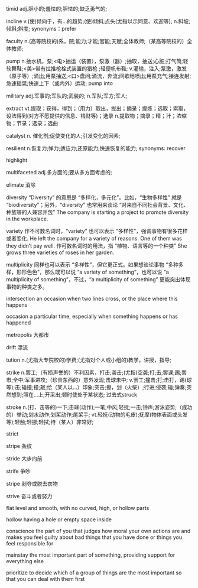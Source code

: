 timid
adj.胆小的;羞怯的;胆怯的;缺乏勇气的;

incline
v.(使)倾向于，有…的趋势;(使)倾斜;点头(尤指以示同意、欢迎等);
n.斜坡;倾斜;斜度;
synonyms：prefer

faculty
n.(高等院校的)系，院;能力;才能;官能;天赋;全体教师;（某高等院校的）全体教师;

pump
n.抽水机，泵;<电>抽运（装置），泵激（器）;抽取，抽送;心脏;打气筒;轻软舞鞋;<美>带有拉推枪栓式装置的猎枪 ;轻便帆布鞋;
v.灌输，注入;泵激，激发（原子等）;涌出;用泵抽送;<口>盘问;涌流，奔流;间歇地喷出;用泵充气;接连发射;急速摇晃;快速上下（或内外）运动;
pump into

military
adj.军事的;军队的;武装的;
n.军队;军方;军人;

extract
vt.提取；获得，得到；（用力）取出，拔出；摘录；提炼；选取；索取，设法得到(对方不愿提供的信息、钱财等)；选录
n.提取物；摘录；精；汁；浓缩物；节录；选录；选曲

catalyst
n.
催化剂;促使变化的人;引发变化的因素;

resilient
n.恢复力;弹力;适应力;还原能力;快速恢复的能力;
synonyms: recover

highlight

multifaceted
adj.多方面的;要从多方面考虑的;

elimate
消除

diversity
“Diversity” 的意思是 “多样化，多元化”。比如，“生物多样性” 就是 “biodiversity”；另外，“diversity” 也常用来谈论 “对来自不同社会背景、文化、种族等的人兼容并包”
The company is starting a project to promote diversity in the workplace.

variety
作不可数名词时，“variety” 也可以表示 “多样性”，强调事物有很多花样或者变化.
He left the company for a variety of reasons. One of them was they didn’t pay well.
作可数名词时的用法，指 “植物、语言等的一个种类”
She grows three varieties of roses in her garden.

multiplicity
同样也可以表示 “多样性”，但它更正式。如果想谈论事物 “多种多样，形形色色”，那么既可以说 “a variety of something”，也可以说 “a multiplicity of something”，不过，“a multiplicity of something” 更能突出体现事物的种类之多。

intersection
an occasion when two lines cross, or the place where this happens

occasion
a particular time, especially when something happens or has happened

metropolis
大都市

drift
漂流

tution
n.(尤指大专院校的)学费;(尤指对个人或小组的)教学，讲授，指导;

strike
n.罢工;（有损声誉的）不利因素，打击;袭击;(尤指)空袭;打;击;罢课;踢;罢市;全中;军事进攻;（珍贵东西的）意外发现;击球未中;
v.罢工;撞击;打;击打，踢(球等);击;碰撞;撞;敲;给（某人以…）印象;突击;擦，划（火柴）;行进;侵袭;碰;弹奏;突然想到;照在…上;开采出;顿时使处于某状态;
过去式struck

stroke
n.(打、击等的)一下;击球(动作);一笔;中风;轻抚;一击;钟声;游泳姿势;（成功的）举动;划水动作;划桨动作;尾桨手;
vt.轻抚(动物的毛皮);抚摩(物体表面或头发等);轻触;轻挪;轻拭;待（某人）非常好;

strict

stripe
条纹

stride
大步向前

strife
争吵

stripe
剥夺或脱去衣物

strive
奋斗或者努力

flat
level and smooth, with no curved, high, or hollow parts

hollow
having a hole or empty space inside

conscience
the part of you that judges how moral your own actions are and makes you feel guilty about bad things that you have done or things you feel responsible for

mainstay
the most important part of something, providing support for everything else

prioritize
to decide which of a group of things are the most important so that you can deal with them first

